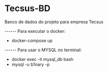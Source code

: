 # Tecsus-BD
Banco de dados do projeto para empresa Tecsus

------ Para executar o docker:
- docker-compose up

------ Para usar o MYSQL no terminal:
- docker exec -it mysql_db bash
- mysql -u b1nary -p
